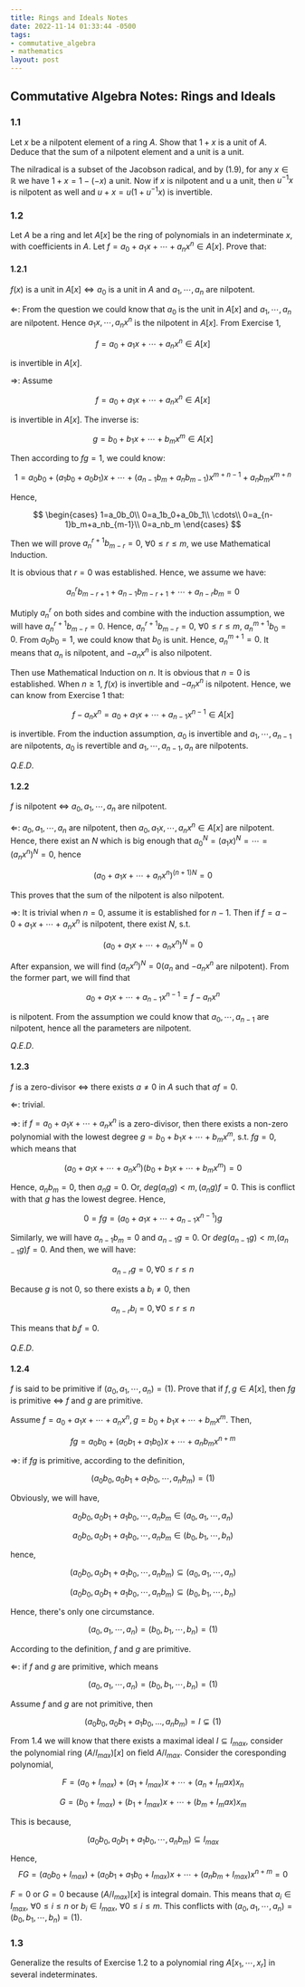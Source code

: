 ```yaml
---
title: Rings and Ideals Notes
date: 2022-11-14 01:33:44 -0500
tags:
- commutative_algebra
- mathematics
layout: post
---
```



<head>
    <script src="https://cdn.mathjax.org/mathjax/latest/MathJax.js?config=TeX-AMS-MML_HTMLorMML" type="text/javascript"></script>
    <script type="text/x-mathjax-config">
        MathJax.Hub.Config({
            tex2jax: {
            skipTags: ['script', 'noscript', 'style', 'textarea', 'pre'],
            inlineMath: [['$','$']]
            }
        });
    </script>
</head>

## Commutative Algebra Notes: Rings and Ideals

### 1.1
Let $x$ be a nilpotent element of a ring $A$. Show that $1 + x$ is a unit of $A$. Deduce that the sum of a nilpotent element and a unit is a unit.

The nilradical is a subset of the Jacobson radical, and by (1.9), for any $x \in \mathbb{R}$ we have $1 + x = 1 − (−x)$ a unit. Now if $x$ is nilpotent and u a unit, then $u^{−1}x$ is nilpotent as well and $u + x = u(1 + u^{−1}x)$ is invertible.

### 1.2 
Let $A$ be a ring and let $A[x]$ be the ring of polynomials in an indeterminate $x$, with coefficients in $A$. Let $f = a_0+a_1x+\cdots+a_nx^n \in A[x]$. Prove that:

#### 1.2.1
$f(x)$ is a unit in $A[x] \iff a_0$ is a unit in $A$ and $a_1,\cdots,a_n$ are nilpotent.

$\Leftarrow$: From the question we could know that $a_0$ is the unit in $A[x]$ and $a_1,\cdots,a_n$ are nilpotent. Hence $a_1x,\cdots,a_nx^n$ is the nilpotent in $A[x]$. From Exercise $1$, 

$$f = a_0+a_1x+\cdots+a_nx^n \in A[x]$$ 

is invertible in $A[x]$.

$\Rightarrow$: Assume

$$f = a_0+a_1x+\cdots+a_nx^n \in A[x]$$ 

is invertible in $A[x]$. The inverse is:

$$g = b_0+b_1x+\cdots+b_mx^m \in A[x]$$

Then according to $fg=1$, we could know:

$$1=a_0b_0+(a_1b_0+a_0b_1)x+\cdots+(a_{n-1}b_m+a_nb_{m-1})x^{m+n-1}+a_nb_mx^{m+n}$$

Hence,

$$
\begin{cases}
1=a_0b_0\\
0=a_1b_0+a_0b_1\\
\cdots\\
0=a_{n-1}b_m+a_nb_{m-1}\\
0=a_nb_m
\end{cases}
$$

Then we will prove $a_n^{r+1}b_{m-r}=0$, $\forall 0 \leq r \leq m$, we use Mathematical Induction.

It is obvious that $r = 0$ was established. Hence, we assume we have:

$$a_n^rb_{m-r+1}+a_{n-1}b_{m-r+1}+\cdots+a_{n-r}b_m=0$$

Mutiply $a_n^r$ on both sides and combine with the induction assumption, we will have $a_n^{r+1}b_{m-r}=0$. Hence, $a_n^{r+1}b_{m-r}=0$, $\forall 0 \leq r \leq m$, $a_n^{m+1}b_0=0$. From $a_0b_0=1$, we could know that $b_0$ is unit. Hence, $a_n^{m+1}=0$. It means that $a_n$ is nilpotent, and $-a_nx^n$ is also nilpotent.

Then use Mathematical Induction on $n$. It is obvious that $n=0$ is established. When $n \geq 1$, $f(x)$ is invertible and $-a_nx^n$ is nilpotent. Hence, we can know from Exercise 1 that:

$$f-a_nx^n=a_0+a_1x+\cdots+a_{n-1}x^{n-1} \in A[x]$$

is invertible. From the induction assumption, $a_0$ is invertible and $a_1,\cdots,a_{n-1}$ are nilpotents, $a_0$ is revertible and $a_1,\cdots,a_{n-1},a_n$ are nilpotents.

$Q.E.D.$

#### 1.2.2
$f$ is nilpotent $\iff$ $a_0,a_1,\cdots,a_n$ are nilpotent.

$\Leftarrow$: $a_0,a_1,\cdots,a_n$ are nilpotent, then $a_0,a_1x,\cdots,a_nx^n \in A[x]$ are nilpotent. Hence, there exist an $N$ which is big enough that $a_0^N=(a_1x)^N=\cdots=(a_nx^n)^N=0$, hence

$$(a_0+a_1x+\cdots+a_nx^n)^{(n+1)N}=0$$

This proves that the sum of the nilpotent is also nilpotent.

$\Rightarrow$: It is trivial when $n=0$, assume it is established for $n-1$. Then if $f=a-0+a_1x+\cdots+a_nx^n$ is nilpotent, there exist $N$, s.t.

$$(a_0+a_1x+\cdots+a_nx^n)^N=0$$

After expansion, we will find $(a_nx^n)^N=0$($a_n$ and $-a_nx^n$ are nilpotent). From the former part, we will find that

$$a_0+a_1x+\cdots+a_{n-1}x^{n-1}=f-a_nx^n$$

is nilpotent. From the assumption we could know that $a_0,\cdots,a_{n-1}$ are nilpotent, hence all the parameters are nilpotent.

$Q.E.D.$

#### 1.2.3
$f$ is a zero-divisor $\iff$ there exists $a \neq 0$ in $A$ such that $af=0$.

$\Leftarrow$: 
trivial.

$\Rightarrow$: if $f=a_0+a_1x+\cdots+a_nx^n$ is a zero-divisor, then there exists a non-zero polynomial with the lowest degree $g=b_0+b_1x+\cdots+b_mx^m$, s.t. $fg=0$, which means that

$$(a_0+a_1x+\cdots+a_nx^n)(b_0+b_1x+\cdots+b_mx^m)=0$$

Hence, $a_nb_m=0$, then $a_ng=0$. Or, $deg(a_ng)<m,(a_ng)f=0$. This is conflict with that $g$ has the lowest degree. Hence,

$$0=fg=(a_0+a_1x+\cdots+a_{n-1}x^{n-1})g$$

Similarly, we will have $a_{n-1}b_m=0$ and $a_{n-1}g=0$. Or $deg(a_{n-1}g)<m$,$(a_{n-1}g)f=0$. And then, we will have:

$$a_{n-r}g=0,\forall 0 \leq r \leq n$$

Because $g$ is not $0$, so there exists a $b_i \neq 0$, then 

$$a_{n-r}b_i = 0, \forall 0 \leq r \leq n$$

This means that $b_if=0$.

$Q.E.D.$

#### 1.2.4
$f$ is said to be primitive if $(a_0, a_1, \cdots , a_n) = (1)$. Prove that if $f, g \in A[x]$, then $fg$ is primitive $\iff$ $f$ and $g$ are primitive.

Assume $f = a_0 +a_1x+ \cdots +a_nx^n, g = b_0+b_1x+\cdots+b_mx^m$. Then,

$$fg = a_0b_0+(a_0b_1+a_1b_0)x+ \cdots +a_nb_mx^{n+m}$$

$\Rightarrow$:
if $fg$ is primitive, according to the definition,

$$(a_0b_0,a_0b_1+a_1b_0,\cdots,a_nb_m)=(1)$$

Obviously, we will have,

$$a_0b_0,a_0b_1 + a_1b_0, \cdots , a_nb_m \in (a_0, a_1,\cdots, a_n)$$

$$a_0b_0, a_0b_1 + a_1b_0, \cdots , a_nb_m \in (b_0, b_1, \cdots, b_n)$$

hence,

$$(a_0b_0, a_0b_1 + a_1b_0, \cdots , a_nb_m)\subseteq (a_0, a_1, \cdots, a_n)$$

$$(a_0b_0, a_0b_1 + a_1b_0, \cdots , a_nb_m)\subseteq (b_0, b_1, \cdots, b_n)$$

Hence, there's only one circumstance.

$$(a_0,a_1,\cdots,a_n) = (b_0,b_1,\cdots,b_n)=(1)$$

According to the definition, $f$ and $g$ are primitive.

$\Leftarrow$: if $f$ and $g$ are primitive, which means

$$(a_0,a_1,\cdots,a_n) = (b_0,b_1,\cdots,b_n)=(1)$$

Assume $f$ and $g$ are not primitive, then

$$(a_0b_0,a_0b_1+a_1b_0,...,a_nb_m) = I \subsetneq (1)$$

From $1.4$ we will know that there exists a maximal ideal $I \subseteq I_{max}$, consider the polynomial ring $(A/I_{max})[x]$ on field $A/I_{max}$. Consider the coresponding polynomial,

$$F = (a_0 + I_{max}) + (a_1 + I_{max})x + \cdots + (a_n + I_max)x_n$$

$$G = (b_0 + I_{max}) + (b_1 + I_{max})x + \cdots + (b_m + I_max)x_m$$

This is because,

$$(a_0b_0, a_0b_1 + a_1b_0, \cdots , a_nb_m) \subseteq I_{max}$$

Hence, 
$$FG = (a_0b_0 + I_{max}) + (a_0b_1 + a_1b_0 + I_{max})x + \cdots + (a_nb_m + I_{max})x^{n+m} = 0$$

$F=0$ or $G=0$ because $(A/I_{max})[x]$ is integral domain. This means that $a_i \in I_{max}$, $\forall 0 \leq i \leq n$ or $b_i \in I_{max}$, $\forall 0 \leq i \leq m$. This conflicts with $(a_0, a_1, \cdots , a_n) = (b_0, b_1, \cdots , b_n) = (1)$.

### 1.3 

Generalize the results of Exercise $1.2$ to a polynomial ring $A[x_1, \cdots , x_r]$ in several indeterminates.